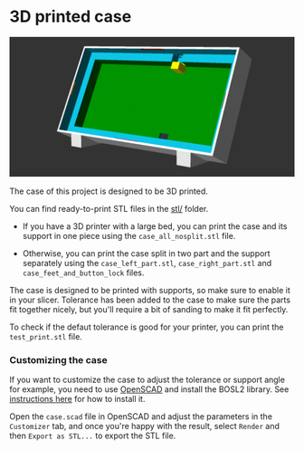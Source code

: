 # 3D printed case

![case preview](./case.png)

The case of this project is designed to be 3D printed.

You can find ready-to-print STL files in the [stl/](./stl/) folder.
- If you have a 3D printer with a large bed, you can print the case and its support in one piece using the `case_all_nosplit.stl` file.

- Otherwise, you can print the case split in two part and the support separately using the `case_left_part.stl`, `case_right_part.stl` and `case_feet_and_button_lock` files.

The case is designed to be printed with supports, so make sure to enable it in your slicer. Tolerance has been added to the case to make sure the parts fit together nicely, but you'll require a bit of sanding to make it fit perfectly.

To check if the defaut tolerance is good for your printer, you can print the `test_print.stl` file.

### Customizing the case

If you want to customize the case to adjust the tolerance or support angle for example, you need to use [OpenSCAD](https://openscad.org) and install the BOSL2 library. See [instructions here](https://github.com/revarbat/BOSL2) for how to install it.

Open the `case.scad` file in OpenSCAD and adjust the parameters in the `Customizer` tab, and once you're happy with the result, select `Render` and then `Export as STL...` to export the STL file.
